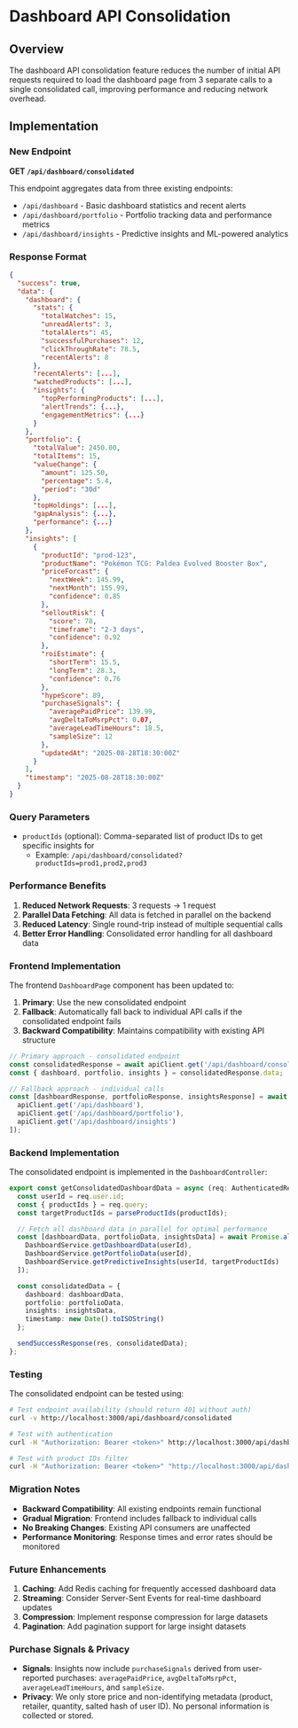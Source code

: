 # Dashboard API Consolidation

## Overview

The dashboard API consolidation feature reduces the number of initial API requests required to load the dashboard page from 3 separate calls to a single consolidated call, improving performance and reducing network overhead.

## Implementation

### New Endpoint

**GET `/api/dashboard/consolidated`**

This endpoint aggregates data from three existing endpoints:
- `/api/dashboard` - Basic dashboard statistics and recent alerts
- `/api/dashboard/portfolio` - Portfolio tracking data and performance metrics
- `/api/dashboard/insights` - Predictive insights and ML-powered analytics

### Response Format

```json
{
  "success": true,
  "data": {
    "dashboard": {
      "stats": {
        "totalWatches": 15,
        "unreadAlerts": 3,
        "totalAlerts": 45,
        "successfulPurchases": 12,
        "clickThroughRate": 78.5,
        "recentAlerts": 8
      },
      "recentAlerts": [...],
      "watchedProducts": [...],
      "insights": {
        "topPerformingProducts": [...],
        "alertTrends": {...},
        "engagementMetrics": {...}
      }
    },
    "portfolio": {
      "totalValue": 2450.00,
      "totalItems": 15,
      "valueChange": {
        "amount": 125.50,
        "percentage": 5.4,
        "period": "30d"
      },
      "topHoldings": [...],
      "gapAnalysis": {...},
      "performance": {...}
    },
    "insights": [
      {
        "productId": "prod-123",
        "productName": "Pokémon TCG: Paldea Evolved Booster Box",
        "priceForcast": {
          "nextWeek": 145.99,
          "nextMonth": 155.99,
          "confidence": 0.85
        },
        "selloutRisk": {
          "score": 78,
          "timeframe": "2-3 days",
          "confidence": 0.92
        },
        "roiEstimate": {
          "shortTerm": 15.5,
          "longTerm": 28.3,
          "confidence": 0.76
        },
        "hypeScore": 89,
        "purchaseSignals": {
          "averagePaidPrice": 139.99,
          "avgDeltaToMsrpPct": 0.07,
          "averageLeadTimeHours": 18.5,
          "sampleSize": 12
        },
        "updatedAt": "2025-08-28T18:30:00Z"
      }
    ],
    "timestamp": "2025-08-28T18:30:00Z"
  }
}
```

### Query Parameters

- `productIds` (optional): Comma-separated list of product IDs to get specific insights for
  - Example: `/api/dashboard/consolidated?productIds=prod1,prod2,prod3`

### Performance Benefits

1. **Reduced Network Requests**: 3 requests → 1 request
2. **Parallel Data Fetching**: All data is fetched in parallel on the backend
3. **Reduced Latency**: Single round-trip instead of multiple sequential calls
4. **Better Error Handling**: Consolidated error handling for all dashboard data

### Frontend Implementation

The frontend `DashboardPage` component has been updated to:

1. **Primary**: Use the new consolidated endpoint
2. **Fallback**: Automatically fall back to individual API calls if the consolidated endpoint fails
3. **Backward Compatibility**: Maintains compatibility with existing API structure

```typescript
// Primary approach - consolidated endpoint
const consolidatedResponse = await apiClient.get('/api/dashboard/consolidated');
const { dashboard, portfolio, insights } = consolidatedResponse.data;

// Fallback approach - individual calls
const [dashboardResponse, portfolioResponse, insightsResponse] = await Promise.all([
  apiClient.get('/api/dashboard'),
  apiClient.get('/api/dashboard/portfolio'),
  apiClient.get('/api/dashboard/insights')
]);
```

### Backend Implementation

The consolidated endpoint is implemented in the `DashboardController`:

```typescript
export const getConsolidatedDashboardData = async (req: AuthenticatedRequest, res: Response, next: NextFunction): Promise<void> => {
  const userId = req.user.id;
  const { productIds } = req.query;
  const targetProductIds = parseProductIds(productIds);

  // Fetch all dashboard data in parallel for optimal performance
  const [dashboardData, portfolioData, insightsData] = await Promise.all([
    DashboardService.getDashboardData(userId),
    DashboardService.getPortfolioData(userId),
    DashboardService.getPredictiveInsights(userId, targetProductIds)
  ]);

  const consolidatedData = {
    dashboard: dashboardData,
    portfolio: portfolioData,
    insights: insightsData,
    timestamp: new Date().toISOString()
  };

  sendSuccessResponse(res, consolidatedData);
};
```

### Testing

The consolidated endpoint can be tested using:

```bash
# Test endpoint availability (should return 401 without auth)
curl -v http://localhost:3000/api/dashboard/consolidated

# Test with authentication
curl -H "Authorization: Bearer <token>" http://localhost:3000/api/dashboard/consolidated

# Test with product IDs filter
curl -H "Authorization: Bearer <token>" "http://localhost:3000/api/dashboard/consolidated?productIds=prod1,prod2"
```

### Migration Notes

- **Backward Compatibility**: All existing endpoints remain functional
- **Gradual Migration**: Frontend includes fallback to individual calls
- **No Breaking Changes**: Existing API consumers are unaffected
- **Performance Monitoring**: Response times and error rates should be monitored

### Future Enhancements

1. **Caching**: Add Redis caching for frequently accessed dashboard data
2. **Streaming**: Consider Server-Sent Events for real-time dashboard updates
3. **Compression**: Implement response compression for large datasets
4. **Pagination**: Add pagination support for large insight datasets

### Purchase Signals & Privacy

- **Signals**: Insights now include `purchaseSignals` derived from user-reported purchases: `averagePaidPrice`, `avgDeltaToMsrpPct`, `averageLeadTimeHours`, and `sampleSize`.
- **Privacy**: We only store price and non-identifying metadata (product, retailer, quantity, salted hash of user ID). No personal information is collected or stored.
